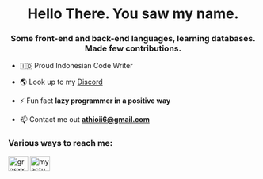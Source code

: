 # <h1 align="center">Hello There. You saw my name.</h1>
<h3 align="center">Some front-end and back-end languages, learning databases. Made few contributions.</h3>


- 🇮🇩 Proud Indonesian Code Writer

- 🌎 Look up to my [Discord](https://discord.com/users/716549561245761557)

- ⚡ Fun fact **lazy programmer in a positive way**

- 📫 Contact me out **athioii6@gmail.com**

<h3 align="left">Various ways to reach me:</h3>
<p align="left">
<a href="https://instagram.com/grgsxx" target="blank"><img align="center" src="https://cdn.jsdelivr.net/npm/simple-icons@3.0.1/icons/instagram.svg" alt="grgsxx" height="30" width="40" /></a>
<a href="https://discord.com/users/716549561245761557" target="blank"><img align="center" src="https://cdn.jsdelivr.net/npm/simple-icons@3.0.1/icons/discord.svg" alt="myactualnameisjeffrey#8044" height="30" width="40" /></a>
</p>
